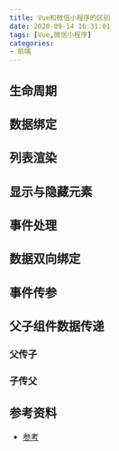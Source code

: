 ```yaml
---
title: Vue和微信小程序的区别
date: 2020-09-14 16:31:01
tags: [Vue,微信小程序]
categories:
- 前端
---
```


## 生命周期


## 数据绑定

## 列表渲染

## 显示与隐藏元素

## 事件处理

## 数据双向绑定

## 事件传参

## 父子组件数据传递

### 父传子


### 子传父





## 参考资料
+ [参考](https://segmentfault.com/a/1190000015684864)



